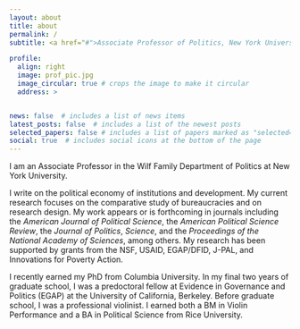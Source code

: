 ```yaml
---
layout: about
title: about
permalink: /
subtitle: <a href="#">Associate Professor of Politics, New York University</a>

profile:
  align: right
  image: prof_pic.jpg
  image_circular: true # crops the image to make it circular
  address: >


news: false  # includes a list of news items
latest_posts: false  # includes a list of the newest posts
selected_papers: false # includes a list of papers marked as "selected={true}"
social: true  # includes social icons at the bottom of the page
---
```



I am an Associate Professor in the Wilf Family Department of Politics at New York University. 

I write on the political economy of institutions and development. My current research focuses on the comparative study of bureaucracies and on research design. My work appears or is forthcoming in journals including the <em>American Journal of Political Science</em>, the <em>American Political Science Review</em>, the <em>Journal of Politics</em>, <em>Science</em>, and the <em>Proceedings of the National Academy of Sciences</em>, among others. My research has been supported by grants from the NSF, USAID, EGAP/DFID, J-PAL, and Innovations for Poverty Action.

I recently earned my PhD from Columbia University. In my final two years of graduate school, I was a predoctoral fellow at Evidence in Governance and Politics (EGAP) at the University of California, Berkeley. Before graduate school, I was a professional violinist. I earned both a BM in Violin Performance and a BA in Political Science from Rice University.